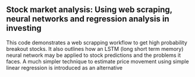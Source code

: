 ## Stock market analysis: Using web scraping, neural networks and regression analysis in investing

This code demonstrates a web scrapping workflow to get high probability breakout stocks. It also outlines how an LSTM (long short term memory) neural network may be applied to stock predictions and the problems it faces. A much simpler technique to estimate price movement using simple linear regression is introduced as an alternative
